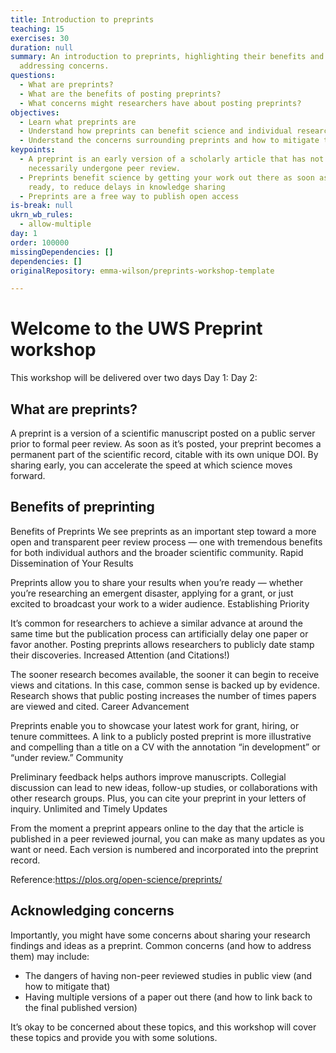 ```yaml
---
title: Introduction to preprints
teaching: 15
exercises: 30
duration: null
summary: An introduction to preprints, highlighting their benefits and
  addressing concerns.
questions:
  - What are preprints?
  - What are the benefits of posting preprints?
  - What concerns might researchers have about posting preprints?
objectives:
  - Learn what preprints are
  - Understand how preprints can benefit science and individual researchers
  - Understand the concerns surrounding preprints and how to mitigate them
keypoints:
  - A preprint is an early version of a scholarly article that has not
    necessarily undergone peer review.
  - Preprints benefit science by getting your work out there as soon as it's
    ready, to reduce delays in knowledge sharing
  - Preprints are a free way to publish open access
is-break: null
ukrn_wb_rules:
  - allow-multiple
day: 1
order: 100000
missingDependencies: []
dependencies: []
originalRepository: emma-wilson/preprints-workshop-template

---
```

# Welcome to the UWS Preprint workshop
This workshop will be delivered over two days 
Day 1:
Day 2: 

## What are preprints?

A preprint is a version of a scientific manuscript posted on a public server prior to formal peer review. As soon as it’s posted, your preprint becomes a permanent part of the scientific record, citable with its own unique DOI. By sharing early, you can accelerate the speed at which science moves forward.

## Benefits of preprinting

Benefits of Preprints
We see preprints as an important step toward a more open and transparent peer review process — one with tremendous benefits for both individual authors and the broader scientific community.
Rapid Dissemination of Your Results

Preprints allow you to share your results when you’re ready — whether you’re researching an emergent disaster, applying for a grant, or just excited to broadcast your work to a wider audience.
Establishing Priority

It’s common for researchers to achieve a similar advance at around the same time but the publication process can artificially delay one paper or favor another. Posting preprints allows researchers to publicly date stamp their discoveries.
Increased Attention (and Citations!)

The sooner research becomes available, the sooner it can begin to receive views and citations. In this case, common sense is backed up by evidence. Research shows that public posting increases the number of times papers are viewed and cited.
Career Advancement

Preprints enable you to showcase your latest work for grant, hiring, or tenure committees. A link to a publicly posted preprint is more illustrative and compelling than a title on a CV with the annotation “in development” or “under review.”
Community

Preliminary feedback helps authors improve manuscripts. Collegial discussion can lead to new ideas, follow-up studies, or collaborations with other research groups. Plus, you can cite your preprint in your letters of inquiry.
Unlimited and Timely Updates

From the moment a preprint appears online to the day that the article is published in a peer reviewed journal, you can make as many updates as you want or need. Each version is numbered and incorporated into the preprint record.

Reference:https://plos.org/open-science/preprints/

## Acknowledging concerns

Importantly, you might have some concerns about sharing your research findings and ideas as a preprint. Common concerns (and how to address them) may include:

- The dangers of having non-peer reviewed studies in public view (and how to mitigate that)
- Having multiple versions of a paper out there (and how to link back to the final published version)

It’s okay to be concerned about these topics, and this workshop will cover these topics and provide you with some solutions.